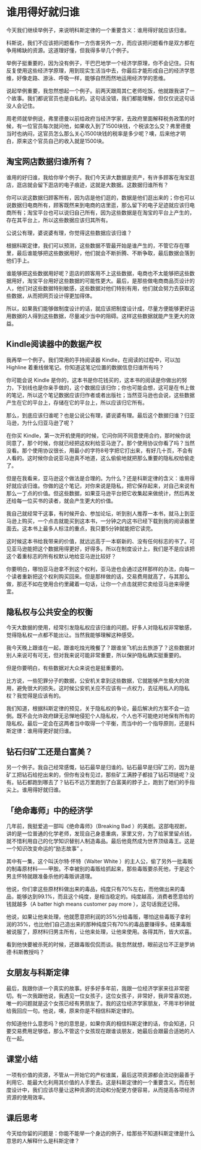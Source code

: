 # 谁用得好就归谁
今天我们继续举例子，来说明科斯定律的一个重要含义：谁用得好就应该归谁。

科斯说，我们不应该把问题看作一方伤害另外一方，而应该把问题看作是双方都在争用稀缺的资源。这道理好懂，但我得多举几个例子。

举例子挺重要的，因为没有例子，干巴巴地学一个经济学原理，你不会记住。只有反复使用这些经济学原理，用到现实生活当中去，你最后才能形成自己的经济学思维，好像走路、游泳、呼吸一样，能够自然而然地运用经济学的思维。

说起举例重要，我忽然想起一个例子。前两天跟周其仁老师吃饭，他就跟我讲了一个故事。我们都说官员也是自私的。这句话没错，我们都能理解，但仅仅说这句话没人会记住。

周老师就举例说，弗里德曼以前给政府当经济学家，去政府里面解释税务政策的时候，有一位官员每次就问他，如果收入到了1500块钱，个税该怎么交？弗里德曼当时也纳闷，这官员怎么那么关心1500块钱的税率是多少呢？噢，后来他才明白，原来这个官员自己的收入就是1500块。
## 淘宝网店数据归谁所有？
谁用的好归谁，我给你举个例子。我们今天讲大数据是资产，有许多顾客在淘宝逛店，逛店就会留下逛店的电子痕迹，这就是大数据。这数据归谁所有？

你可以说这数据归顾客所有，因为店是他们逛的，数据是他们逛出来的；你也可以说数据归电商所有，顾客既然来到电商的店里逛，那么留下的电子足迹就应该归电商所有；淘宝平台也可以说归自己所有，因为这些数据是在淘宝的平台上产生的，存在其平台上，所以这些数据应该归其所有。

公说公有理，婆说婆有理，你觉得这些数据应该归谁？

根据科斯定律，我们可以预测，这些数据不管最开始是谁产生的，不管它存在哪里，最后谁能够把这些数据用好，他们就会不断折腾、不断争取，最后数据会落到他们手上。

谁能够把这些数据用好呢？逛店的顾客用不上这些数据，电商也不太能够把这些数据用好，淘宝平台用好这些数据的可能性更大。最后，是那些做电商商品页设计的人，他们对这些数据特别敏感，这些数据对他们特别有用，他们就会努力去获取这些数据，从而把网页设计得更加得体。

所以，如果我们能够做制度设计的话，就应该把制度设计成，尽量方便能够更好运用数据的人得到这些数据，尽量减少当中的阻碍。这样这些数据就能产生更大的效益。
## Kindle阅读器中的数据产权
我再举一个例子。我们常用的手持阅读器 Kindle，在阅读的过程中，可以加 Highline 着重线做笔记。你知道这笔记位置的数据信息归谁所有吗？

你可能会说 Kindle 是你的，这本书是你花钱买的，这本书的阅读是你做出的努力，下划线也是你亲手做的，这个数据应该归你；你也可能会想，这可是在书上做的笔记，所以这个笔记数据应该归作者或者出版社；当然亚马逊也会说，这些数据产生在它的平台上，存储在它的平台上，所以应该归它所有。

那么，到底应该归谁呢？也是公说公有理，婆说婆有理。最后这个数据归谁？归亚马逊，为什么归亚马逊了呢？

在你买 Kindle，第一次开机使用的时候，它问你同不同意使用合约，那时候你说同意了，那个时候，你就已经把这权利给亚马逊了。那个使用协议你看了吗？当然没看。那个使用协议很长，用最小的字符8号字把它打出来，有好几十页，不会有人看的。这时候你会说亚马逊真不地道，这么偷偷地就把那么重要的隐私权给偷走了。

但是在我看来，亚马逊这个做法是合理的。为什么？还是科斯定律的含义：谁用得好就应该归谁。你做的这个笔记，对你来说是隐私，把它保存起来，对自己来说有那么一丁点的价值。但这些数据，如果亚马逊平台把它收集起来做统计，然后再发还给每一位买书的读者，就会产生更大的价值。

我自己就经常干这事，有时候开会、参加论坛，听到别人推荐一本书，就马上到亚马逊上购买，一个点击就能买到这本书，一分钟之内这书已经下载到我的阅读器里面去。这本书上最多人标注的重点，我只要5分钟就能把它读完。

这时候这本书给我带来的价值，就远远高于一本崭新的、没有任何标志的书了。可见亚马逊能把这个数据用得更好，好得多。所以在制度设计上，我们是不是应该把这个着重标志的所有权默认地给亚马逊比较好？

你要明白，哪怕亚马逊拿不到这个权利，亚马逊也会通过这样那样的办法，向每一个读者重新把这个权利购买回来。但是那样做的话，交易费用就高了，与其那么做，那还不如在使用合约里藏着一句话，让你一个点击就把它卖给亚马逊来得便宜。
## 隐私权与公共安全的权衡
今天大数据的使用，经常引发隐私权应该归谁的问题。好多人对隐私权非常敏感，觉得隐私权一点都不能出让。当然我能够理解这种感受。

我今天晚上跟谁在一起，跟谁吃烛光晚餐了？跟谁坐飞机出去旅游了？这些数据对别人来说可有可无，但对我来说可能非常重要，所以保护隐私确实挺重要的。

但是你要明白，有些数据对大众来说也是挺重要的。

比方说，一些犯罪分子的数据，公安机关拿到这些数据，它就能够产生极大的效用，避免很大的损失。这时候公安机关应不应该有一点权力，去征用私人的隐私权？我觉得是应该有的。

我们知道，根据科斯定律的预见，关于隐私权的争论，最后解决的方案不会一边倒。既不会允许政府肆无忌惮地侵犯个人隐私权，个人也不可能绝对地保有所有的隐私权。最后一定会在这两者当中取得一个平衡，而当中的一个指导原则，还是科斯定律：谁用得更好就归谁。
## 钻石归矿工还是白富美？
另一个例子。我自己经常感慨，钻石最早是归谁的。钻石最早是归矿工的，因为是矿工把钻石给挖出来的，但你有没有见过，那些矿工满脖子都挂了钻石项链呢？没有。钻石都跑到哪去了？钻石不远万里跑到了白富美的脖子上，跑到了她们的手指尖上。谁用得好就归谁。
## 「绝命毒师」中的经济学
几年前，我挺爱追一部叫《绝命毒师》（Breaking Bad ）的美剧。这部电视剧，讲的是一位普通的化学老师，发现自己身患重病，家里又穷，为了给家里留点钱，就不惜利用自己的化学知识替别人制造毒品。最后他竟然成为世界顶级毒王。这是一个知识改变命运的“励志故事” 。

其中有一集，这个叫沃尔特·怀特（Walter White ）的主人公，偷了另外一批毒贩的制毒原材料——甲胺。不幸被别的毒贩给抓起来，那些毒贩要杀死他，于是这个男主怀特就跟准备杀他的毒贩讲道理。

他说，你们拿这些原材料做出来的毒品，纯度只有70%左右，而他做出来的毒品，能够达到99.1%，而且这个纯度，是相当稳定的。纯度越高，消费者愿意给的钱就越多（A batter high means customer pay more ），这句话我还记得。

他说，如果让他来处理，他就愿意把利润的35%分给毒贩，哪怕这些毒贩子拿利润的35%，也比他们自己造出来的那种纯度只有70%的毒品要赚得多。结果毒贩被说服了，原材料归男主所有，让他来处理，让他来使用。各得其所，皆大欢喜。

看到他快要被杀死的时候，还跟毒贩侃侃而谈。我忽然就想，眼前这位不正是罗纳德·科斯教授吗？
## 女朋友与科斯定律
最后，我跟你讲一个真实的故事。好多好多年前，我跟一位经济学家来往非常密切。有一次我跟他说，我遇见一位女孩子，这位女孩子，非常好，我非常喜欢她，唯一的问题就是这个女孩已经有男朋友了。我的这位经济学家朋友，不用半秒钟就给我回应一句。他说，噢，原来你是不相信科斯定律的。

你知道他什么意思吗？他的意思是，如果你真的相信科斯定律的话，你会知道，只要交易费用足够低，那么不管这个女孩现在跟谁谈朋友，她最后会跟最合适她的人在一起。
## 课堂小结
一项有价值的资源，不管从一开始它的产权谁属，最后这项资源都会流动到最善于利用它、能最大化利用其价值的人手里去。这是科斯定律的一个重要含义。而在制度设计中，我们应该尽量让这种资源的流动和分配更方便容易，从而提高各项经济资源的使用效率。
## 课后思考
今天给你留的问题是：你能不能举一个身边的例子，给那些不知道科斯定律是什么意思的人解释什么是科斯定律？